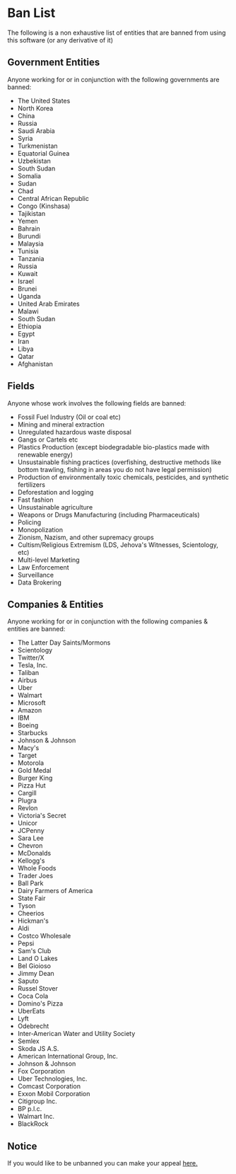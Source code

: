 # Ban List
The following is a non exhaustive list of entities that are banned from using this software (or any derivative of it)

## Government Entities
Anyone working for or in conjunction with the following governments are banned:
- The United States
- North Korea
- China
- Russia
- Saudi Arabia
- Syria
- Turkmenistan
- Equatorial Guinea
- Uzbekistan
- South Sudan
- Somalia
- Sudan
- Chad
- Central African Republic
- Congo (Kinshasa)
- Tajikistan
- Yemen
- Bahrain
- Burundi
- Malaysia
- Tunisia
- Tanzania
- Russia
- Kuwait
- Israel
- Brunei
- Uganda
- United Arab Emirates
- Malawi
- South Sudan
- Ethiopia
- Egypt
- Iran
- Libya
- Qatar
- Afghanistan

## Fields
Anyone whose work involves the following fields are banned:
- Fossil Fuel Industry (Oil or coal etc)
- Mining and mineral extraction
- Unregulated hazardous waste disposal
- Gangs or Cartels etc
- Plastics Production (except biodegradable bio-plastics made with renewable energy)
- Unsustainable fishing practices (overfishing, destructive methods like bottom trawling, fishing in areas you do not have legal permission)
- Production of environmentally toxic chemicals, pesticides, and synthetic fertilizers
- Deforestation and logging
- Fast fashion
- Unsustainable agriculture
- Weapons or Drugs Manufacturing (including Pharmaceuticals)
- Policing
- Monopolization
- Zionism, Nazism, and other supremacy groups
- Cultism/Religious Extremism (LDS, Jehova's Witnesses, Scientology, etc)
- Multi-level Marketing
- Law Enforcement
- Surveillance
- Data Brokering

## Companies & Entities
Anyone working for or in conjunction with the following companies & entities are banned:
- The Latter Day Saints/Mormons
- Scientology
- Twitter/X
- Tesla, Inc.
- Taliban
- Airbus
- Uber
- Walmart
- Microsoft
- Amazon
- IBM
- Boeing
- Starbucks
- Johnson & Johnson
- Macy's
- Target
- Motorola
- Gold Medal
- Burger King
- Pizza Hut
- Cargill
- Plugra
- Revlon
- Victoria's Secret
- Unicor
- JCPenny
- Sara Lee
- Chevron
- McDonalds
- Kellogg's
- Whole Foods
- Trader Joes
- Ball Park
- Dairy Farmers of America
- State Fair
- Tyson
- Cheerios
- Hickman's
- Aldi
- Costco Wholesale
- Pepsi
- Sam's Club
- Land O Lakes
- Bel Gioioso
- Jimmy Dean
- Saputo
- Russel Stover
- Coca Cola
- Domino's Pizza
- UberEats
- Lyft
- Odebrecht
- Inter-American Water and Utility Society
- Semlex
- Skoda JS A.S.
- American International Group, Inc.
- Johnson & Johnson
- Fox Corporation
- Uber Technologies, Inc.
- Comcast Corporation
- Exxon Mobil Corporation
- Citigroup Inc.
- BP p.l.c.
- Walmart Inc.
- BlackRock

## Notice
If you would like to be unbanned you can make your appeal [here.](https://github.com/L1lith/ESMIT/blob/master/ban-list.md)